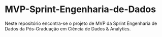 # MVP-Sprint-Engenharia-de-Dados
Neste repositório encontra-se o projeto de MVP da Sprint Engenharia de Dados da Pós-Graduação em Ciência de Dados &amp; Analytics.

